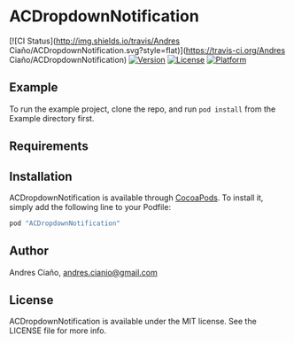 # ACDropdownNotification

[![CI Status](http://img.shields.io/travis/Andres Ciaño/ACDropdownNotification.svg?style=flat)](https://travis-ci.org/Andres Ciaño/ACDropdownNotification)
[![Version](https://img.shields.io/cocoapods/v/ACDropdownNotification.svg?style=flat)](http://cocoapods.org/pods/ACDropdownNotification)
[![License](https://img.shields.io/cocoapods/l/ACDropdownNotification.svg?style=flat)](http://cocoapods.org/pods/ACDropdownNotification)
[![Platform](https://img.shields.io/cocoapods/p/ACDropdownNotification.svg?style=flat)](http://cocoapods.org/pods/ACDropdownNotification)

## Example

To run the example project, clone the repo, and run `pod install` from the Example directory first.

## Requirements

## Installation

ACDropdownNotification is available through [CocoaPods](http://cocoapods.org). To install
it, simply add the following line to your Podfile:

```ruby
pod "ACDropdownNotification"
```

## Author

Andres Ciaño, andres.cianio@gmail.com

## License

ACDropdownNotification is available under the MIT license. See the LICENSE file for more info.
